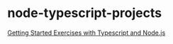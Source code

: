 # node-typescript-projects

[Getting Started Exercises with Typescript and Node.js](https://github.com/panacloud-modern-global-apps/typescript-node-projects/blob/main/getting-started-exercises.md)
